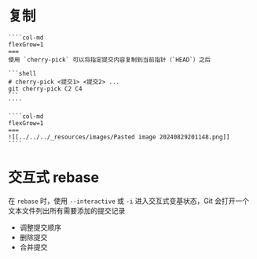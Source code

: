 # 复制

`````col
````col-md
flexGrow=1
===
使用 `cherry-pick` 可以将指定提交内容复制到当前指针（`HEAD`）之后

```shell
# cherry-pick <提交1> <提交2> ...
git cherry-pick C2 C4
```
````

````col-md
flexGrow=1
===
![[../../../_resources/images/Pasted image 20240829201148.png]]
````
`````

# 交互式 rebase

在 `rebase` 时，使用 `--interactive` 或 `-i` 进入交互式变基状态，Git 会打开一个文本文件列出所有需要添加的提交记录
- 调整提交顺序
- 删除提交
- 合并提交